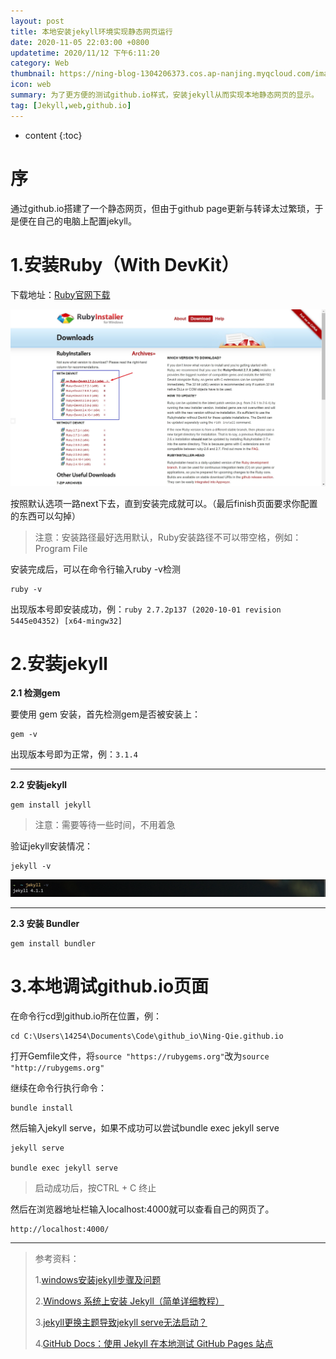 ```yaml
---
layout: post
title: 本地安装jekyll环境实现静态网页运行
date: 2020-11-05 22:03:00 +0800
updatetime: 2020/11/12 下午6:11:20
category: Web
thumbnail: https://ning-blog-1304206373.cos.ap-nanjing.myqcloud.com/image/thumbnail/stephanie-harlacher-jMGnXrHYDv0-unsplash.jpg
icon: web
summary: 为了更方便的测试github.io样式，安装jekyll从而实现本地静态网页的显示。
tag: [Jekyll,web,github.io]
---
```


* content
{:toc}

# 序

通过github.io搭建了一个静态网页，但由于github page更新与转译太过繁琐，于是便在自己的电脑上配置jekyll。



# 1.安装Ruby（With DevKit）

下载地址：<a href="https://rubyinstaller.org/downloads/" target="_blank">Ruby官网下载</a>

![image.png](https://raw.githubusercontent.com/Ning-Qie/Ning-Qie.github.io/master/ning_file/image/Snipaste_2020-11-05_22-15-36.jpg)

按照默认选项一路next下去，直到安装完成就可以。（最后finish页面要求你配置的东西可以勾掉）

> 注意：安装路径最好选用默认，Ruby安装路径不可以带空格，例如：Program File

安装完成后，可以在命令行输入ruby -v检测

```
ruby -v
```

出现版本号即安装成功，例：`ruby 2.7.2p137 (2020-10-01 revision 5445e04352) [x64-mingw32]`



# 2.安装jekyll



**2.1 检测gem**

要使用 gem 安装，首先检测gem是否被安装上：

```
gem -v
```

出现版本号即为正常，例：`3.1.4`



---

**2.2 安装jekyll** 

```
gem install jekyll
```

> 注意：需要等待一些时间，不用着急

验证jekyll安装情况：

```
jekyll -v
```

![](https://raw.githubusercontent.com/Ning-Qie/github_image/master/images/20201108133709.png)



---

**2.3 安装 Bundler**

```
gem install bundler 
```



# 3.本地调试github.io页面

在命令行cd到github.io所在位置，例：

```
cd C:\Users\14254\Documents\Code\github_io\Ning-Qie.github.io
```



打开Gemfile文件，将`source "https://rubygems.org"`改为`source "http://rubygems.org"`



继续在命令行执行命令：

```
bundle install
```



然后输入jekyll serve，如果不成功可以尝试bundle exec jekyll serve

```
jekyll serve

bundle exec jekyll serve
```

>  启动成功后，按CTRL + C 终止



然后在浏览器地址栏输入localhost:4000就可以查看自己的网页了。

```
http://localhost:4000/
```



---

> 参考资料：
>
> 1.<a href='https://blog.csdn.net/mouday/article/details/79300135'>windows安装jekyll步骤及问题</a>
>
> 2.<a href='https://www.cnblogs.com/pergrand/p/12875597.html'>Windows 系统上安装 Jekyll（简单详细教程）</a>
>
> 3.<a href='http://www.caotama.com/79399.html'>jekyll更换主题导致jekyll serve无法启动？</a>
>
> 4.<a href='https://docs.github.com/cn/free-pro-team@latest/github/working-with-github-pages/testing-your-github-pages-site-locally-with-jekyll'>GitHub Docs：使用 Jekyll 在本地测试 GitHub Pages 站点</a>

